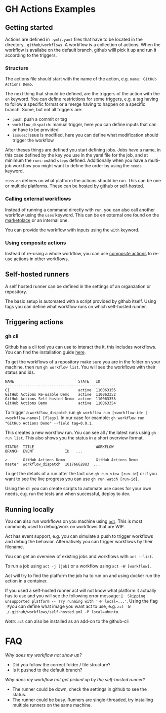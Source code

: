 # GH Actions Examples

## Getting started

Actions are defined in `.yml`/`.yaml` files that have to be located in the directory `.github/workflows`.
A workflow is a collection of actions.
When the workflow is availabe on the default branch, github willl pick it up and run it according to the triggers.

### Structure

The actions file should start with the name of the action, e.g. `name: GitHub Actions Demo`.

The next thing that should be defined, are the triggers of the action with the `on` keyword.
You can define restrictions for some triggers, e.g. a tag having to follow a specific format or a merge having to happen on a specific branch.
Some, but not all triggers are:
- `push`:  push a commit or tag
- `workflow_dispatch`: manual trigger, here you can define inputs that can or have to be provided
- `issues`: issue is modified, here you can define what modification should trigger the workflow

After theses things are defined you start defining jobs. Jobs have a name, in this case defined by the key you use in the yaml file for the job, and at minimum the `runs-on`and `steps` defined. Additionally when you have a multi-job workflow you might want to define the order by using the `needs` keyword.  

`runs-on` defines on what platform the actions should be run. This can be one or multiple platforms. These can be [hosted by github](https://docs.github.com/en/actions/using-github-hosted-runners/about-github-hosted-runners/about-github-hosted-runners) or [self-hosted](https://docs.github.com/en/actions/hosting-your-own-runners/managing-self-hosted-runners/about-self-hosted-runners).


### Calling external workflows

Instead of running a command directly with `run`, you can also call another workflow using the `uses` keyword. This can be en external one found on the [marketplace](https://github.com/marketplace?type=actions) or an internal one.

You can provide the workflow with inputs using the `with` keyword.

### Using composite actions

Instead of re-using a whole workflow, you can use [composite actions](https://docs.github.com/en/actions/creating-actions/creating-a-composite-action) to re-use actions in other workflows.

## Self-hosted runners

A self hosted runner can be defined in the settings of an organzation or repository. 

The basic setup is automated with a script provided by github itself. Using tags you can define what workflow runs on which self-hosted runner.

## Triggering actions
### gh cli

Github has a cli tool you can use to interact the it, this includes workflows.
You can find the installation guide [here](https://cli.github.com/).

To get the workflows of a repository make sure you are in the folder on your machine, then run `gh workflow list`. You will see the workflows with their status and ids.
```
NAME                             STATE   ID       
--------------------------------------------------
CI                               active  110063155
GitHub Actions Re-usable Demo    active  110063352
GitHub Actions Self-hosted Demo  active  110063353
GitHub Actions Demo              active  110063354
```

To trigger a `workflow_dispatch` run `gh workflow run [<workflow-id> | <workflow-name>] [flags]`. In our case for example: `gh workflow run "GitHub Actions Demo" --field tag=0.0.1`.

This creates a new workflow run. You can see all / the latest runs using `gh run list`. This also shows you the status in a short overview format.
```
STATUS  TITLE                            WORKFLOW                        BRANCH  EVENT              ID   ...                 

✓       GitHub Actions Demo              GitHub Actions Demo             master  workflow_dispatch  10176662883  ...

```

To get the details of a run after the fact use `gh run view [run-id]` or if you want to see the live progress you can use `gh run watch [run-id]`.

Using the cli you can create scripts to automate use cases for your own needs, e.g. run the tests and when successful, deploy to dev.

## Running locally

You can also run workflows on you machine using [`act`](https://github.com/nektos/act).
This is most commonly used to debug/work on workflows that are WIP. 

Act has event support, e.g. you can simulate a push to trigger workflows and debug the behavior. Alternatively you can trigger workflows by their filename.

You can get an overview of existing jobs and workflows with `act --list`.

To run a job using `act -j [job]` or a workflow using `act -W [workflow]`.

Act will try to find the platform the job ha to run on and using docker run the action in a container.

If you used a self-hosted runner act will not know what platform it actually has to use and you will see the following error message: `🚧  Skipping unsupported platform -- Try running with '-P local=...'`. Using the flag `-P`you can define what image you want act to use, e.g. `act -W ./.github/workflows/self-hosted.yml -P local=ubuntu`.

_Note:_ `act` can also be installed as an add-on to the github-cli



# FAQ
*Why does my workflow not show up?*
- Did you follow the correct folder / file structure?
- Is it pushed to the default branch?

*Why does my workflow not get picked up by the self-hosted runner?*
- The runner could be down, check the settings in github to see the status.
- The runner could be busy. Runners are single-threaded, try installing multiple runners on the same machine.